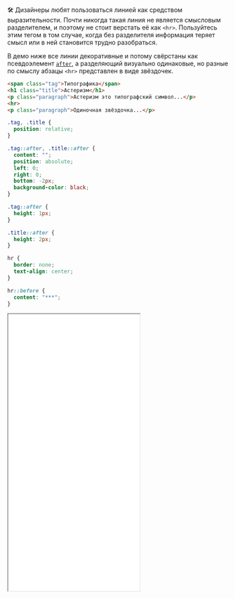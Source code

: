 🛠 Дизайнеры любят пользоваться линией как средством выразительности. Почти никогда такая линия не является смысловым разделителем, и поэтому не стоит верстать её как `<hr>`. Пользуйтесь этим тегом в том случае, когда без разделителя информация теряет смысл или в ней становится трудно разобраться.

В демо ниже все линии декоративные и потому свёрстаны как псевдоэлемент [`after`](/css/after/), а разделяющий визуально одинаковые, но разные по смыслу абзацы `<hr>` представлен в виде звёздочек.

```html
<span class="tag">Типографика</span>
<h1 class="title">Астеризм</h1>
<p class="paragraph">Астеризм это типографский символ...</p>
<hr>
<p class="paragraph">Одиночная звёздочка...</p>
```

```css
.tag, .title {
  position: relative;
}

.tag::after, .title::after {
  content: "";
  position: absolute;
  left: 0;
  right: 0;
  bottom: -2px;
  background-color: black;
}

.tag::after {
  height: 1px;
}

.title::after {
  height: 2px;
}

hr {
  border: none;
  text-align: center;
}

hr::before {
  content: "***";
}
```

<iframe title="Декоративные линии и семантика hr" src="../demos/semantics/" height="630"></iframe>
